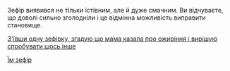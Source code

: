 Зефір виявився не тільки їстівним, але й дуже смачним. 
Ви відчуваєте, що доволі сильно зголодніли і це відмінна можливість
виправити становище.

[З'ївши одну зефірку, згадую що мама казала про ожиріння і вирішую спробувати щось інше](../marshmallow.md)

[Їм зефір](obese/diabetes.md)
